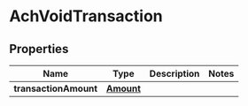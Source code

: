 
# AchVoidTransaction

## Properties
Name | Type | Description | Notes
------------ | ------------- | ------------- | -------------
**transactionAmount** | [**Amount**](Amount.md) |  | 



